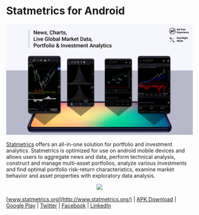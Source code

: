 # Statmetrics for Android
<img src="https://raw.githubusercontent.com/Vinnitschenko/Statmetrics-Android/master/statmetrics.jpg">


[Statmetrics](http://www.statmetrics.org/) offers an all-in-one solution for portfolio and investment analytics. Statmetrics is optimized for use on android mobile devices and allows users to aggregate news and data, perform technical analysis, construct and manage multi-asset portfolios, analyze various investments and find optimal portfolio risk-return characteristics, examine market behavior and asset properties with exploratory data analysis.

  
<p align="center">  
<a href="https://play.google.com/store/apps/details?id=org.statmetrics.app"><img src="https://play.google.com/intl/en_us/badges/static/images/badges/en_badge_web_generic.png" height="120"></a>
</p>

[www.statmetrics.org](http://www.statmetrics.org/) | 
[APK Download](https://statmetrics.org/cms2/#download)  | 
[Google Play](https://play.google.com/store/apps/details?id=org.statmetrics.app) | 
[Twitter](https://twitter.com/statmetrics) | 
[Facebook](https://www.facebook.com/Statmetrics-110841637303428/) | [LinkedIn](https://www.linkedin.com/company/statmetrics/)
